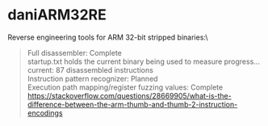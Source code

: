 # daniARM32RE
Reverse engineering tools for ARM 32-bit stripped binaries:\
>Full disassembler: Complete\
startup.txt holds the current binary being used to measure progress... current: 87 disassembled instructions\
Instruction pattern recognizer: Planned\
Execution path mapping/register fuzzing values: Complete\
https://stackoverflow.com/questions/28669905/what-is-the-difference-between-the-arm-thumb-and-thumb-2-instruction-encodings
